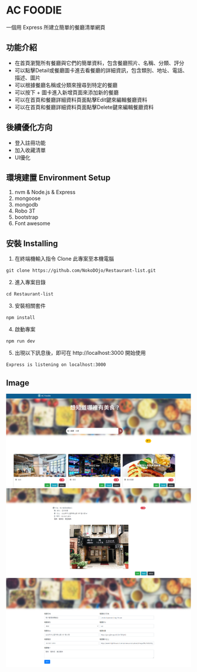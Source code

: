 # AC FOODIE
一個用 Express 所建立簡單的餐廳清單網頁

## 功能介紹
- 在首頁瀏覽所有餐廳與它們的簡單資料，包含餐廳照片、名稱、分類、評分
- 可以點擊Detail或餐廳圖卡進去看餐廳的詳細資訊，包含類別、地址、電話、描述、圖片
- 可以根據餐廳名稱或分類來搜尋到特定的餐廳
- 可以按下 + 圖卡進入新增頁面來添加新的餐廳
- 可以在首頁和餐廳詳細資料頁面點擊Edit鍵來編輯餐廳資料
- 可以在首頁和餐廳詳細資料頁面點擊Delete鍵來編輯餐廳資料

## 後續優化方向
- 登入註冊功能
- 加入收藏清單
- UI優化

## 環境建置 Environment Setup

1. nvm & Node.js & Express
2. mongoose
3. mongodb
4. Robo 3T
5. bootstrap
6. Font awesome

## 安裝 Installing

1. 在終端機輸入指令 Clone 此專案至本機電腦
```
git clone https://github.com/NokoDOjo/Restaurant-list.git
```
2. 進入專案目錄
```
cd Restaurant-list
```
3. 安裝相關套件
```
npm install
```
4. 啟動專案
```
npm run dev
```
5. 出現以下訊息後，即可在 http://localhost:3000 開始使用
```
Express is listening on localhost:3000
```

## Image
![image](https://github.com/NokoDOjo/Restaurant-list/blob/main/%E6%93%B7%E5%8F%96.PNG)
![image](https://github.com/NokoDOjo/Restaurant-list/blob/main/screenshots/%E6%93%B7%E5%8F%962.PNG)
![image](https://github.com/NokoDOjo/Restaurant-list/blob/main/screenshots/%E6%93%B7%E5%8F%963.PNG)
